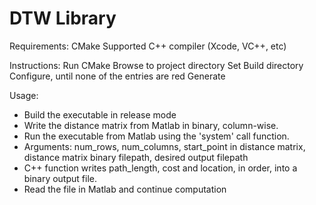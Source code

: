 # DTW Library

Requirements:
CMake
Supported C++ compiler (Xcode, VC++, etc)

Instructions:
Run CMake
Browse to project directory
Set Build directory
Configure, until none of the entries are red
Generate

Usage:
- Build the executable in release mode
- Write the distance matrix from Matlab in binary, column-wise.
- Run the executable from Matlab using the 'system' call function. 
- Arguments: num_rows, num_columns, start_point in distance matrix, distance matrix binary filepath, desired output filepath
- C++ function writes path_length, cost and location, in order, into a binary output file.
- Read the file in Matlab and continue computation
